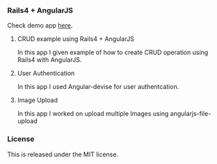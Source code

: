 <h3>Rails4 + AngularJS </h3>

Check demo app <a href="https://railsstore-with-angularjs.herokuapp.com/">here</a>.

1. CRUD example using Rails4 + AngularJS
 
   <p>In this app I given example of how to create CRUD operation using Rails4 with AngularJS.</p>

2. User Authentication

   <p> In this app I used Angular-devise for user authentcation. </p>

3. Image Upload

   <p> In this app I worked on upload multiple Images using angularjs-file-upload </p> 


<h3>License</h3>
<p>This is released under the MIT license.</p>
